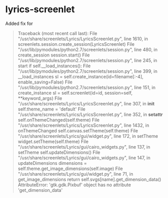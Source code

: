 # lyrics-screenlet

Added fix for 
>Traceback (most recent call last):
>  File "/usr/share/screenlets/Lyrics/LyricsScreenlet.py", line 1610, in <module>
>    screenlets.session.create_session(LyricsScreenlet)	
>  File "/usr/lib/pymodules/python2.7/screenlets/session.py", line 480, in create_session
>    session.start()
>  File "/usr/lib/pymodules/python2.7/screenlets/session.py", line 245, in start
>    if self.__load_instances():
>  File "/usr/lib/pymodules/python2.7/screenlets/session.py", line 399, in __load_instances
>    sl = self.create_instance(id=filename[:-4], enable_saving=False)
>  File "/usr/lib/pymodules/python2.7/screenlets/session.py", line 151, in create_instance
>    sl = self.screenlet(id=id, session=self, **keyword_args)
>  File "/usr/share/screenlets/Lyrics/LyricsScreenlet.py", line 307, in __init__
>    self.theme_name = 'default'
>  File "/usr/share/screenlets/Lyrics/LyricsScreenlet.py", line 352, in __setattr__
>    self.onThemeChanged(self.theme)
>  File "/usr/share/screenlets/Lyrics/LyricsScreenlet.py", line 1432, in onThemeChanged
>    self.canvas.setTheme(self.theme)
>  File "/usr/share/screenlets/Lyrics/gui/widget.py", line 172, in setTheme
>    widget.setTheme(self.theme)
>  File "/usr/share/screenlets/Lyrics/gui/cairo_widgets.py", line 137, in setTheme
>    self.updateDimensions()
>  File "/usr/share/screenlets/Lyrics/gui/cairo_widgets.py", line 147, in updateDimensions
>    dimensions = self.theme.get_image_dimensions(self.image)
>  File "/usr/share/screenlets/Lyrics/gui/widget.py", line 71, in get_image_dimensions
>    return self.svgs[name].get_dimension_data()
>AttributeError: 'gtk.gdk.Pixbuf' object has no attribute 'get_dimension_data'
